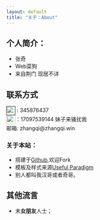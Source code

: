 ```yaml
---
layout: default
title: "关于：About"
---
```


## 个人简介：

* 张奇
* Web菜狗
* 来自荆门 现居不详

## 联系方式

<p class="contact">
 <a href="" title="qq联系我"><img src="https://img.alicdn.com/imgextra/i2/232721121/TB26Dk3jFXXXXanXXXXXXXXXXXX_!!232721121.jpg" width="24" height="24" style="display:inline-block;vertical-align:middle"></a> : 345876437<br/>
        <!--<a href="" title="知乎联系我"><img src="" width="24" height="24" style="display:inline-block;vertical-align:middle"></a><br/>-->
 <a href="https://github.com/strongQ" title="Github联系我"><img src="http://www.github.com/favicon.ico" width="24" height="24" style="display:inline-block;vertical-align:middle"></a>：17097539144 妹子来骚扰我<br/>
邮箱: zhangqi@zhangqi.win
</p>

### 关于本站：

* 搭建于[Github](https://github.com/strongQ/strongQ.github.io),欢迎Fork
* 模板及样式来源[Useful Paradigm](http://usefulparadigm.com/)
* 别人都叫我汉哥或者奇哥。

## 其他流言
* 未**女朋友**人士；
